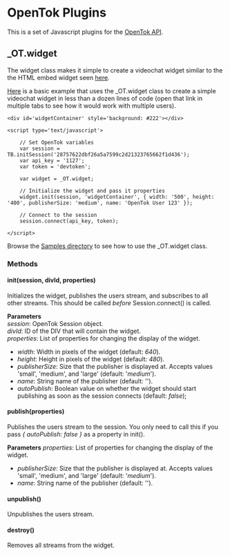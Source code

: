 OpenTok Plugins
===============
This is a set of Javascript plugins for the [OpenTok API](http://www.opentok.com).

_OT.widget
----------
The widget class makes it simple to create a videochat widget similar to the the HTML embed widget seen [here](http://www.tokbox.com/opentok/widgets/basicembed).

[Here](http://jonmumm.github.com/OpenTok-Plugins/Basic.html) is a basic example that uses the _OT.widget class to create a simple videochat widget in less than a dozen lines of code (open that link in multiple tabs to see how it would work with multiple users).

	<div id='widgetContainer' style='background: #222'></div>

	<script type='text/javascript'>

		// Set OpenTok variables
		var session = TB.initSession('28757622dbf26a5a7599c2d21323765662f1d436');
		var api_key = '1127';
		var token = 'devtoken';
	
		var widget = _OT.widget;
	
		// Initialize the widget and pass it properties
		widget.init(session, 'widgetContainer', { width: '500', height: '400', publisherSize: 'medium', name: 'OpenTok User 123' });
	
		// Connect to the session
		session.connect(api_key, token);
	
	</script>

Browse the [Samples directory](https://github.com/jonmumm/OpenTok-Plugins/tree/master/Samples) to see how to use the _OT.widget class.

### Methods

#### init(session, divId, properties)
Initializes the widget, publishes the users stream, and subscribes to all other streams.  This should be called _before_ Session.connect() is called.

**Parameters**  
_session_: OpenTok Session object.  
_divId_: ID of the DIV that will contain the widget.  
_properties_: List of properties for changing the display of the widget.  
 * _width_: Width in pixels of the widget (default: _640_).
 * _height_: Height in pixels of the widget (default: _480_).
 * _publisherSize_: Size that the publisher is displayed at.  Accepts values 'small', 'medium', and 'large' (default: '_medium_').
 * _name_: String name of the publisher (default: '').
 * _autoPublish_: Boolean value on whether the widget should start publishing as soon as the session connects (default: _false_);

#### publish(properties)
Publishes the users stream to the session.  You only need to call this if you pass _{ autoPublish: false }_ as a property in init().

**Parameters**
_properties_: List of properties for changing the display of the widget.  
 * _publisherSize_: Size that the publisher is displayed at.  Accepts values 'small', 'medium', and 'large' (default: '_medium_').
 * _name_: String name of the publisher (default: '').

#### unpublish()
Unpublishes the users stream.

#### destroy()
Removes all streams from the widget.